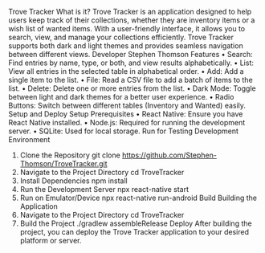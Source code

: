 Trove Tracker
What is it?
Trove Tracker is an application designed to help users keep track of their collections, whether they are inventory items or a wish list of wanted items. With a user-friendly interface, it allows you to search, view, and manage your collections efficiently. Trove Tracker supports both dark and light themes and provides seamless navigation between different views.
Developer
Stephen Thomson
Features
•	Search: Find entries by name, type, or both, and view results alphabetically.
•	List: View all entries in the selected table in alphabetical order.
•	Add: Add a single item to the list.
•	File: Read a CSV file to add a batch of items to the list.
•	Delete: Delete one or more entries from the list.
•	Dark Mode: Toggle between light and dark themes for a better user experience.
•	Radio Buttons: Switch between different tables (Inventory and Wanted) easily.
Setup and Deploy
Setup
Prerequisites
•	React Native: Ensure you have React Native installed.
•	Node.js: Required for running the development server.
•	SQLite: Used for local storage.
Run for Testing
Development Environment
1.	Clone the Repository
git clone https://github.com/Stephen-Thomson/TroveTracker.git
2.	Navigate to the Project Directory
cd TroveTracker
3.	Install Dependencies
npm install
4.	Run the Development Server
npx react-native start
5.	Run on Emulator/Device
npx react-native run-android
Build
Building the Application
1.	Navigate to the Project Directory
cd TroveTracker
2.	Build the Project
./gradlew assembleRelease
Deploy
After building the project, you can deploy the Trove Tracker application to your desired platform or server.


